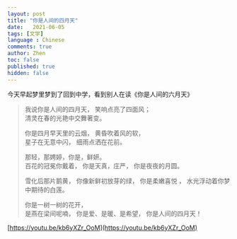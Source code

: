 ```yaml
---
layout: post
title: "你是人间的四月天"
date:   2021-06-05
tags: [文学]
language : Chinese
comments: true
author: Zhen
toc: false
published: true
hidden: false
---
```

今天早起梦里梦到了回到中学，看到别人在读《你是人间的六月天》

> 我说你是人间的四月天，
> 笑响点亮了四面风；   
> 清灵在春的光艳中交舞著变。      
> 
> 你是四月早天里的云烟，
> 黄昏吹着风的软，  
> 星子在无意中闪，
> 细雨点洒在花前。      
> 
> 那轻，那娉婷，你是，鲜妍。   
> 百花的冠冕你戴着，
> 你是天真，庄严，
> 你是夜夜的月圆。    
> 
> 雪化后那片鹅黄，
> 你像新鲜初放芽的绿，
> 你是柔嫩喜悦 ，
> 水光浮动着你梦中期待的白莲。      
> 
> 你是一树一树的花开，  
> 是燕在梁间呢喃，   你是爱、是暖、是希望，   你是人间的四月天！

[https://youtu.be/kb6yXZr_OoM](https://youtu.be/kb6yXZr_OoM)
<!--stackedit_data:
eyJoaXN0b3J5IjpbMzE4OTEzMDc0LC0xODEzMTU0NzQsMTg3Mj
g4MTc1MywzNTYzMjE1MTNdfQ==
-->